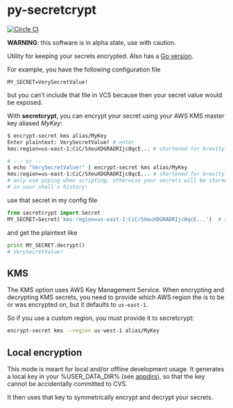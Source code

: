# py-secretcrypt 

[![Circle CI](https://circleci.com/gh/Zemanta/py-secretcrypt.svg?style=svg)](https://circleci.com/gh/Zemanta/py-secretcrypt)

**WARNING**: this software is in alpha state, use with caution.

Utility for keeping your secrets encrypted. Also has a [Go version](https://github.com/Zemanta/go-secretcrypt).

For example, you have the following configuration file

```
MY_SECRET=VerySecretValue!
```

but you can't include that file in VCS because then your secret value would be exposed.

With **secretcrypt**, you can encrypt your secret using your AWS KMS master key aliased *MyKey*:

```bash
$ encrypt-secret kms alias/MyKey
Enter plaintext: VerySecretValue! # enter
kms:region=us-east-1:CiC/SXeuXDGRADRIjc0qcE... # shortened for brevity

# --- or --
$ echo "VerySecretValue!" | encrypt-secret kms alias/MyKey  
kms:region=us-east-1:CiC/SXeuXDGRADRIjc0qcE... # shortened for brevity
# only use piping when scripting, otherwise your secrets will be stored
# in your shell's history!

```

use that secret in my config file
```python
from secretcrypt import Secret
MY_SECRET=Secret('kms:region=us-east-1:CiC/SXeuXDGRADRIjc0qcE...')  # shortened for brevity
```

and get the plaintext like

```python
print MY_SECRET.decrypt()
# VerySecretValue!
```

## KMS
The KMS option uses AWS Key Management Service. When encrypting and decrypting
KMS secrets, you need to provide which AWS region the is to be or was encrypted
on, but it defaults to `us-east-1`.

So if you use a custom region, you must provide it to secretcrypt:

```bash
encrypt-secret kms --region us-west-1 alias/MyKey
```

## Local encryption
This mode is meant for local and/or offline development usage.
It generates a local key in your %USER_DATA_DIR%
(see [appdirs](https://pypi.python.org/pypi/appdirs)), so that the key cannot
be accidentally committed to CVS.

It then uses that key to symmetrically encrypt and decrypt your secrets.
